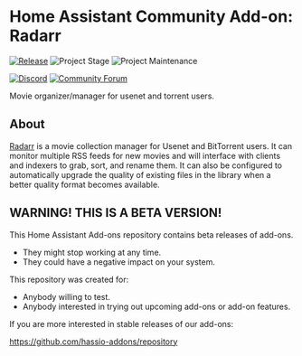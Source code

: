 # Home Assistant Community Add-on: Radarr

[![Release][release-shield]][release] ![Project Stage][project-stage-shield] ![Project Maintenance][maintenance-shield]

[![Discord][discord-shield]][discord] [![Community Forum][forum-shield]][forum]

Movie organizer/manager for usenet and torrent users.

## About

[Radarr] is a movie collection manager for Usenet and BitTorrent users. It can
monitor multiple RSS feeds for new movies and will interface with clients and
indexers to grab, sort, and rename them. It can also be configured to
automatically upgrade the quality of existing files in the library when
a better quality format becomes available.

[Radarr]: https://radarr.video/

## WARNING! THIS IS A BETA VERSION!

This Home Assistant Add-ons repository contains beta releases of add-ons.

- They might stop working at any time.
- They could have a negative impact on your system.

This repository was created for:

- Anybody willing to test.
- Anybody interested in trying out upcoming add-ons or add-on features.

If you are more interested in stable releases of our add-ons:

<https://github.com/hassio-addons/repository>

[discord-shield]: https://img.shields.io/discord/330944238910963714.svg
[discord]: https://discord.gg/c5DvZ4e
[forum-shield]: https://img.shields.io/badge/community-forum-brightgreen.svg
[forum]: https://community.home-assistant.io/t/?u=frenck
[maintenance-shield]: https://img.shields.io/maintenance/yes/2025.svg
[project-stage-shield]: https://img.shields.io/badge/project%20stage-experimental-yellow.svg
[release-shield]: https://img.shields.io/badge/version-v0.25.0-blue.svg
[release]: https://github.com/hassio-addons/addon-radarr/tree/v0.25.0